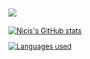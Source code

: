 # ![](https://komarev.com/ghpvc/?username=NYC00kie&color=f100ff&style=plastic&label=Profile+Bonks)

[![Nicis's GitHub stats](https://github-readme-stats.vercel.app/api?username=NYC00kie&count_private=true&theme=radical&show_icons=true)](https://github.com/anuraghazra/github-readme-stats)


[![Languages used](https://github-readme-stats.vercel.app/api/top-langs/?username=NYC00kie&langs_count=10&theme=radical&show_icons=true)](https://github.com/anuraghazra/github-readme-stats)
